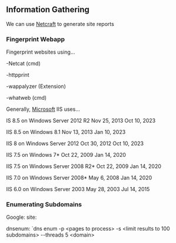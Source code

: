 ## Information Gathering

We can use [Netcraft](https://sitereport.netcraft.com/) to generate site reports 


### Fingerprint Webapp

Fingerprint websites using...

-Netcat (cmd)

-httpprint

-wappalyzer (Extension)

-whatweb (cmd)

Generally, [Microsoft](https://learn.microsoft.com/en-us/lifecycle/products/internet-information-services-iis) IIS uses...

IS 8.5 on Windows Server 2012 R2	Nov 25, 2013	Oct 10, 2023

IIS 8.5 on Windows 8.1	Nov 13, 2013	Jan 10, 2023

IIS 8 on Windows Server 2012	Oct 30, 2012	Oct 10, 2023

IIS 7.5 on Windows 7*	Oct 22, 2009	Jan 14, 2020

IIS 7.5 on Windows Server 2008 R2*	Oct 22, 2009	Jan 14, 2020

IIS 7.0 on Windows Server 2008*	May 6, 2008	Jan 14, 2020

IIS 6.0 on Windows Server 2003	May 28, 2003	Jul 14, 2015

### Enumerating Subdomains

Google: site:<target domain>
  
dnsenum: `dns enum -p \<pages to process\> -s \<limit results to 100 subdomains\> --threads 5 \<domain\>
  
  
  

